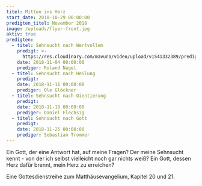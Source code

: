 ```yaml
---
titel: Mitten ins Herz
start_date: 2018-10-29 00:00:00
predigten_titel: November 2018
image: /uploads/flyer-front.jpg
aktiv: true
predigten:
  - titel: Sehnsucht nach Wertvollem
    predigt: >-
      https://res.cloudinary.com/mavuno/video/upload/v1541332389/predigten/MItten%20ins%20Herz/20181104_Predigt_Nagel_Mitten_ins_Herz_01.mp3
    date: 2018-11-04 00:00:00
    prediger: Roland Nagel
  - titel: Sehnsucht nach Heilung
    predigt:
    date: 2018-11-11 00:00:00
    prediger: Ole Glöckner
  - titel: Sehnsucht nach Oientierung
    predigt:
    date: 2018-11-18 00:00:00
    prediger: Daniel Flechsig
  - titel: Sehnsucht nach Gott
    predigt:
    date: 2018-11-25 00:00:00
    prediger: Sebastian Trommer
---
```


Ein Gott, der eine Antwort hat, auf meine Fragen? Der meine Sehnsucht kennt - von der ich selbst vielleicht noch gar nichts weiß? Ein Gott, dessen Herz dafür brennt, mein Herz zu erreichen? 

Eine Gottesdienstreihe zum Matthäusevangelium, Kapitel 20 und 21.